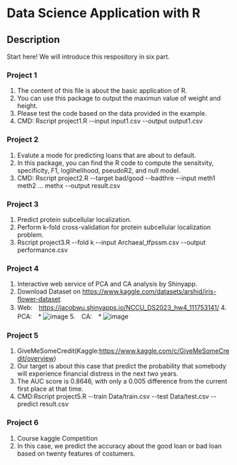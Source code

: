 # Data Science Application with R

## Description
Start here! We will introduce this respository in six part.

### Project 1
1. The content of this file is about the basic application of R.
2. You can use this package to output the maximun value of weight and height.
3. Please test the code based on the data provided in the example.
3. CMD: Rscript project1.R --input input1.csv --output output1.csv
   
### Project 2
1. Evalute a mode for predicting loans that are about to default.
2. In this package, you can find the R code to compute the sensitvity, specificity, F1, loglihelihood, pseudoR2, and null model.
3. CMD: Rscript project2.R --target bad/good --badthre <threshold> --input meth1 meth2 ... methx --output result.csv

### Project 3
1. Predict protein subcellular localization.
2. Perform k-fold cross-validation for protein subcellular localization problem.
3. Rscript project3.R --fold k --input Archaeal_tfpssm.csv --output performance.csv

### Project 4
1. Interactive web service of PCA and CA analysis by Shinyapp.
2. Download Dataset on https://www.kaggle.com/datasets/arshid/iris-flower-dataset
3. Web:　https://jacobwu.shinyapps.io/NCCU_DS2023_hw4_111753141/
4.　PCA:　* ![image](images/PCA_result.jpg)
5.　CA:　* ![image](images/CA_result.jpg)

### Project 5
1. GiveMeSomeCredit(Kaggle:https://www.kaggle.com/c/GiveMeSomeCredit/overview)
2. Our target is about this case that predict the probability that somebody will experience financial distress in the next two years.
3. The AUC score is 0.8646, with only a 0.005 difference from the current first place at that time.
3. CMD:Rscript project5.R --train Data/train.csv --test Data/test.csv --predict result.csv

### Project 6
1. Course kaggle Competition
2. In this case, we predict the accuracy about the good loan or bad loan based on twenty features of costumers.
      
